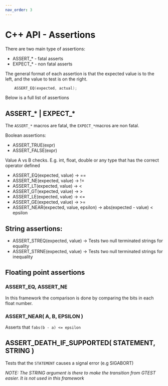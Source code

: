 ```yaml
---
nav_order: 3
---
```


# C++ API - Assertions

There are two main type of assertions:

* ASSERT_* - fatal asserts
* EXPECT_* - non fatal asserts

The general format of each assertion is that the expected value is to the left,
and the value to test is on the right.

```cpp
    ASSERT_EQ(expected, actual);
```

Below is a full list of assertions

## ASSERT_* | EXPECT_*

The `ASSERT_*` macros are fatal, the `EXPECT_*`macros are non fatal.

Boolean assertions:

* ASSERT_TRUE(expr)
* ASSERT_FALSE(expr)

Value A vs B checks. E.g. int, float, double or any type that has the correct operator defined

* ASSERT_EQ(expected, value) -> ==
* ASSERT_NE(expected, value) -> !=
* ASSERT_LT(expected, value) ->  <
* ASSERT_GT(expected, value) ->  >
* ASSERT_LE(expected, value) -> <=
* ASSERT_GE(expected, value) -> >=
* ASSERT_NEAR(expected, value, epsilon) -> abs(expected - value) < epsilon

## String assertions:

* ASSERT_STREQ(expected, value) -> Tests two null terminated strings for equality
* ASSERT_STRNE(expected, value) -> Tests two null terminated strings for inequality

## Floating point assertions

### ASSERT_EQ, ASSERT_NE

In this framework the comparison is done by comparing the bits in each float number.

### ASSERT_NEAR( A, B, EPSILON )

Asserts that `fabs(b - a) <= epsilon`

## ASSERT_DEATH_IF_SUPPORTED( STATEMENT, STRING )

Tests that the `STATEMENT` causes a signal error (e.g SIGABORT)

*NOTE: The STRING argument is there to make the transition from GTEST easier. It is not used in this framework*
